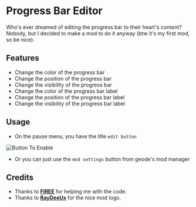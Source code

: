 # Progress Bar Editor

Who's ever dreamed of <cr>editing</cr> the progress bar to their heart's content?
Nobody, but I decided to make a mod to do it anyway (btw it's my first mod, so be nice).

## Features
- Change the color of the progress bar
- Change the position of the progress bar
- Change the visibility of the progress bar
- Change the color of the progress bar label
- Change the position of the progress bar label
- Change the visibility of the progress bar label

## Usage
- On the pause menu, you have the litle `edit button`


![Button To Enable](saumondeluxe.progressbarplace/Screen1.png)
- Or you can just use the `mod settings` button from geode's mod manager

## Credits
- Thanks to [**FIREE**](user:6253758) for helping me with the code.
- Thanks to [**RayDeeUx**](https://github.com/RayDeeUx) for the nice mod logo.